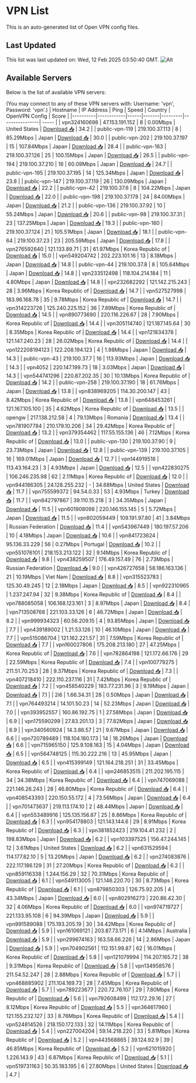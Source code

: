 # VPN List

This is an auto-generated list of Open VPN config files.

## Last Updated

This list was last updated on: Wed, 12 Feb 2025 03:50:40 GMT.
![Alt](https://repobeats.axiom.co/api/embed/186b98318ef1479477931607c1ad7d823f12451f.svg "Repobeats analytics image")

## Available Servers

Below is the list of available VPN servers:

(You may connect to any of these VPN servers with: Username: 'vpn', Password: 'vpn'.)
| Hostname | IP Address | Ping | Speed | Country | OpenVPN Config | Score |
|----------|------------|------|-------|---------|----------------| ----- |
| vpn324160698 | 47.153.191.152 | 8 | 0.00Mbps | United States | [Download 📥](./configs/server_0_US.ovpn) | 34.2 |
| public-vpn-119 | 219.100.37.113 | 8 | 85.29Mbps | Japan | [Download 📥](./configs/server_1_JP.ovpn) | 30.0 |
| public-vpn-202 | 219.100.37.197 | 15 | 107.84Mbps | Japan | [Download 📥](./configs/server_2_JP.ovpn) | 28.4 |
| public-vpn-163 | 219.100.37.126 | 25 | 100.15Mbps | Japan | [Download 📥](./configs/server_3_JP.ovpn) | 26.5 |
| public-vpn-194 | 219.100.37.210 | 16 | 60.09Mbps | Japan | [Download 📥](./configs/server_4_JP.ovpn) | 24.7 |
| public-vpn-195 | 219.100.37.195 | 14 | 125.34Mbps | Japan | [Download 📥](./configs/server_5_JP.ovpn) | 23.8 |
| public-vpn-147 | 219.100.37.119 | 26 | 130.09Mbps | Japan | [Download 📥](./configs/server_6_JP.ovpn) | 22.2 |
| public-vpn-42 | 219.100.37.6 | 8 | 104.22Mbps | Japan | [Download 📥](./configs/server_7_JP.ovpn) | 22.0 |
| public-vpn-198 | 219.100.37.178 | 24 | 84.00Mbps | Japan | [Download 📥](./configs/server_8_JP.ovpn) | 21.2 |
| public-vpn-136 | 219.100.37.92 | 10 | 55.24Mbps | Japan | [Download 📥](./configs/server_9_JP.ovpn) | 20.6 |
| public-vpn-98 | 219.100.37.31 | 23 | 137.25Mbps | Japan | [Download 📥](./configs/server_10_JP.ovpn) | 19.3 |
| public-vpn-160 | 219.100.37.124 | 21 | 105.51Mbps | Japan | [Download 📥](./configs/server_11_JP.ovpn) | 18.1 |
| public-vpn-64 | 219.100.37.23 | 23 | 205.59Mbps | Japan | [Download 📥](./configs/server_12_JP.ovpn) | 17.8 |
| vpn276592640 | 121.133.89.71 | 31 | 61.97Mbps | Korea Republic of | [Download 📥](./configs/server_13_KR.ovpn) | 15.0 |
| vpn549204742 | 202.223.101.16 | 13 | 8.18Mbps | Japan | [Download 📥](./configs/server_14_JP.ovpn) | 14.8 |
| public-vpn-44 | 219.100.37.8 | 8 | 105.64Mbps | Japan | [Download 📥](./configs/server_15_JP.ovpn) | 14.8 |
| vpn233512498 | 118.104.214.184 | 11 | 4.80Mbps | Japan | [Download 📥](./configs/server_16_JP.ovpn) | 14.8 |
| vpn232682292 | 121.142.215.243 | 28 | 3.96Mbps | Korea Republic of | [Download 📥](./configs/server_17_KR.ovpn) | 14.7 |
| vpn527527998 | 183.96.168.78 | 35 | 9.78Mbps | Korea Republic of | [Download 📥](./configs/server_18_KR.ovpn) | 14.7 |
| vpn314223726 | 125.240.225.152 | 36 | 7.89Mbps | Korea Republic of | [Download 📥](./configs/server_19_KR.ovpn) | 14.5 |
| vpn890773690 | 220.116.226.67 | 28 | 7.90Mbps | Korea Republic of | [Download 📥](./configs/server_20_KR.ovpn) | 14.4 |
| vpn305114740 | 121.187.145.64 | 30 | 8.35Mbps | Korea Republic of | [Download 📥](./configs/server_21_KR.ovpn) | 14.4 |
| vpn121834378 | 121.147.240.23 | 28 | 26.02Mbps | Korea Republic of | [Download 📥](./configs/server_22_KR.ovpn) | 14.4 |
| vpn122208194123 | 122.208.194.123 | 4 | 1.98Mbps | Japan | [Download 📥](./configs/server_23_JP.ovpn) | 14.3 |
| public-vpn-43 | 219.100.37.7 | 16 | 113.93Mbps | Japan | [Download 📥](./configs/server_24_JP.ovpn) | 14.3 |
| vpn4052 | 220.147.199.73 | 18 | 3.03Mbps | Japan | [Download 📥](./configs/server_25_JP.ovpn) | 14.3 |
| vpn544741296 | 220.87.202.35 | 30 | 10.13Mbps | Korea Republic of | [Download 📥](./configs/server_26_KR.ovpn) | 14.2 |
| public-vpn-258 | 219.100.37.190 | 18 | 61.76Mbps | Japan | [Download 📥](./configs/server_27_JP.ovpn) | 13.8 |
| vpn838969205 | 114.30.200.147 | 43 | 8.42Mbps | Korea Republic of | [Download 📥](./configs/server_28_KR.ovpn) | 13.8 |
| vpn648453261 | 121.167.105.100 | 35 | 4.62Mbps | Korea Republic of | [Download 📥](./configs/server_29_KR.ovpn) | 13.5 |
| opengw | 217.138.212.58 | 4 | 79.13Mbps | Romania | [Download 📥](./configs/server_30_RO.ovpn) | 13.4 |
| vpn781907784 | 210.179.10.206 | 34 | 29.42Mbps | Korea Republic of | [Download 📥](./configs/server_31_KR.ovpn) | 13.2 |
| vpn379354462 | 117.55.155.136 | 46 | 7.12Mbps | Korea Republic of | [Download 📥](./configs/server_32_KR.ovpn) | 13.0 |
| public-vpn-130 | 219.100.37.90 | 9 | 23.73Mbps | Japan | [Download 📥](./configs/server_33_JP.ovpn) | 12.8 |
| public-vpn-139 | 219.100.37.105 | 16 | 169.01Mbps | Japan | [Download 📥](./configs/server_34_JP.ovpn) | 12.7 |
| vpn144919516 | 113.43.164.23 | 3 | 4.93Mbps | Japan | [Download 📥](./configs/server_35_JP.ovpn) | 12.5 |
| vpn422830275 | 106.246.235.98 | 62 | 2.11Mbps | Korea Republic of | [Download 📥](./configs/server_36_KR.ovpn) | 12.0 |
| vpn944186305 | 24.128.255.232 | - | 34.68Mbps | United States | [Download 📥](./configs/server_37_US.ovpn) | 11.7 |
| vpn755599372 | 94.54.0.33 | 53 | 4.93Mbps | Turkey | [Download 📥](./configs/server_38_TR.ovpn) | 11.7 |
| vpn842797867 | 39.110.15.218 | 3 | 34.35Mbps | Japan | [Download 📥](./configs/server_39_JP.ovpn) | 11.5 |
| vpn601908098 | 220.146.155.145 | 5 | 5.72Mbps | Japan | [Download 📥](./configs/server_40_JP.ovpn) | 11.5 |
| vpn802059449 | 109.191.97.80 | 41 | 3.84Mbps | Russian Federation | [Download 📥](./configs/server_41_RU.ovpn) | 11.4 |
| vpn543967449 | 180.197.57.206 | 10 | 4.18Mbps | Japan | [Download 📥](./configs/server_42_JP.ovpn) | 10.6 |
| vpn841723624 | 95.136.33.229 | 56 | 0.27Mbps | Portugal | [Download 📥](./configs/server_43_PT.ovpn) | 10.2 |
| vpn551076101 | 218.153.213.122 | 32 | 9.14Mbps | Korea Republic of | [Download 📥](./configs/server_44_KR.ovpn) | 9.8 |
| vpn438259507 | 176.49.157.49 | 76 | 2.73Mbps | Russian Federation | [Download 📥](./configs/server_45_RU.ovpn) | 9.0 |
| vpn426727658 | 58.186.163.136 | 21 | 10.19Mbps | Viet Nam | [Download 📥](./configs/server_46_VN.ovpn) | 8.8 |
| vpn315523783 | 125.30.49.245 | 12 | 2.18Mbps | Japan | [Download 📥](./configs/server_47_JP.ovpn) | 8.5 |
| vpn922310965 | 1.237.247.94 | 32 | 9.38Mbps | Korea Republic of | [Download 📥](./configs/server_48_KR.ovpn) | 8.4 |
| vpn788085058 | 106.168.123.161 | 3 | 8.97Mbps | Japan | [Download 📥](./configs/server_49_JP.ovpn) | 8.4 |
| vpn713508768 | 221.103.33.126 | 6 | 46.72Mbps | Japan | [Download 📥](./configs/server_50_JP.ovpn) | 8.2 |
| vpn999934323 | 60.56.209.15 | 4 | 93.85Mbps | Japan | [Download 📥](./configs/server_51_JP.ovpn) | 7.7 |
| vpn439189002 | 1.21.53.126 | 10 | 46.10Mbps | Japan | [Download 📥](./configs/server_52_JP.ovpn) | 7.7 |
| vpn515086704 | 121.162.221.57 | 31 | 7.59Mbps | Korea Republic of | [Download 📥](./configs/server_53_KR.ovpn) | 7.7 |
| vpn160027806 | 175.208.213.180 | 27 | 47.25Mbps | Korea Republic of | [Download 📥](./configs/server_54_KR.ovpn) | 7.6 |
| vpn782864198 | 121.172.66.176 | 29 | 22.59Mbps | Korea Republic of | [Download 📥](./configs/server_55_KR.ovpn) | 7.4 |
| vpn100779275 | 211.51.70.253 | 28 | 9.37Mbps | Korea Republic of | [Download 📥](./configs/server_56_KR.ovpn) | 7.3 |
| vpn407218410 | 222.110.237.116 | 31 | 7.42Mbps | Korea Republic of | [Download 📥](./configs/server_57_KR.ovpn) | 7.2 |
| vpn458540229 | 183.77.231.96 | 3 | 9.19Mbps | Japan | [Download 📥](./configs/server_58_JP.ovpn) | 7.1 |
| 2i6 | 1.66.34.31 | 28 | 0.50Mbps | Japan | [Download 📥](./configs/server_59_JP.ovpn) | 7.1 |
| vpn764493214 | 14.101.50.23 | 14 | 52.23Mbps | Japan | [Download 📥](./configs/server_60_JP.ovpn) | 7.0 |
| vpn393952557 | 160.86.192.75 | 1 | 27.58Mbps | Japan | [Download 📥](./configs/server_61_JP.ovpn) | 6.9 |
| vpn175590299 | 27.83.201.13 | 3 | 77.82Mbps | Japan | [Download 📥](./configs/server_62_JP.ovpn) | 6.9 |
| vpn340560924 | 14.3.86.57 | 21 | 9.67Mbps | Japan | [Download 📥](./configs/server_63_JP.ovpn) | 6.6 |
| vpn720789489 | 118.104.180.173 | 14 | 18.26Mbps | Japan | [Download 📥](./configs/server_64_JP.ovpn) | 6.6 |
| vpn715965150 | 125.9.108.163 | 15 | 4.04Mbps | Japan | [Download 📥](./configs/server_65_JP.ovpn) | 6.5 |
| vpn564748125 | 115.30.222.216 | 13 | 45.95Mbps | Japan | [Download 📥](./configs/server_66_JP.ovpn) | 6.5 |
| vpn415399149 | 121.164.218.251 | 31 | 33.45Mbps | Korea Republic of | [Download 📥](./configs/server_67_KR.ovpn) | 6.4 |
| vpn246853515 | 211.202.195.115 | 34 | 34.38Mbps | Korea Republic of | [Download 📥](./configs/server_68_KR.ovpn) | 6.4 |
| vpn747069088 | 221.146.26.243 | 28 | 46.80Mbps | Korea Republic of | [Download 📥](./configs/server_69_KR.ovpn) | 6.4 |
| vpn408543393 | 220.150.55.172 | 4 | 73.56Mbps | Japan | [Download 📥](./configs/server_70_JP.ovpn) | 6.4 |
| vpn701473637 | 219.113.174.10 | 2 | 48.44Mbps | Japan | [Download 📥](./configs/server_71_JP.ovpn) | 6.4 |
| vpn553489916 | 125.135.156.87 | 25 | 8.86Mbps | Korea Republic of | [Download 📥](./configs/server_72_KR.ovpn) | 6.3 |
| vpn954178803 | 121.143.144.6 | 29 | 8.91Mbps | Korea Republic of | [Download 📥](./configs/server_73_KR.ovpn) | 6.3 |
| vpn381852423 | 219.104.41.232 | 2 | 198.83Mbps | Japan | [Download 📥](./configs/server_74_JP.ovpn) | 6.2 |
| vpn103397525 | 156.47.244.145 | 12 | 3.61Mbps | United States | [Download 📥](./configs/server_75_US.ovpn) | 6.2 |
| vpn631529594 | 114.177.82.10 | 5 | 13.20Mbps | Japan | [Download 📥](./configs/server_76_JP.ovpn) | 6.2 |
| vpn274083876 | 222.117.186.129 | 31 | 27.20Mbps | Korea Republic of | [Download 📥](./configs/server_77_KR.ovpn) | 6.2 |
| vpn859116338 | 1.244.156.29 | 32 | 70.31Mbps | Korea Republic of | [Download 📥](./configs/server_78_KR.ovpn) | 6.1 |
| vpn549113005 | 121.146.220.70 | 30 | 8.73Mbps | Korea Republic of | [Download 📥](./configs/server_79_KR.ovpn) | 6.1 |
| vpn879850303 | 126.75.92.205 | 4 | 43.34Mbps | Japan | [Download 📥](./configs/server_80_JP.ovpn) | 6.0 |
| vpn802916273 | 220.86.42.30 | 32 | 4.06Mbps | Korea Republic of | [Download 📥](./configs/server_81_KR.ovpn) | 6.0 |
| vpn974719727 | 221.133.95.108 | 6 | 94.39Mbps | Japan | [Download 📥](./configs/server_82_JP.ovpn) | 5.9 |
| vpn991589088 | 175.193.205.19 | 30 | 34.42Mbps | Korea Republic of | [Download 📥](./configs/server_83_KR.ovpn) | 5.9 |
| vpn161069121 | 203.87.73.171 | 6 | 4.14Mbps | Australia | [Download 📥](./configs/server_84_AU.ovpn) | 5.9 |
| vpn299674163 | 163.58.66.226 | 14 | 2.86Mbps | Japan | [Download 📥](./configs/server_85_JP.ovpn) | 5.9 |
| vpn704902561 | 112.151.99.87 | 62 | 16.01Mbps | Korea Republic of | [Download 📥](./configs/server_86_KR.ovpn) | 5.8 |
| vpn121079994 | 114.207.165.72 | 38 | 9.31Mbps | Korea Republic of | [Download 📥](./configs/server_87_KR.ovpn) | 5.8 |
| vpn134958576 | 211.54.52.247 | 28 | 2.88Mbps | Korea Republic of | [Download 📥](./configs/server_88_KR.ovpn) | 5.7 |
| vpn468885902 | 211.104.169.73 | 28 | 7.45Mbps | Korea Republic of | [Download 📥](./configs/server_89_KR.ovpn) | 5.7 |
| vpn789223677 | 220.72.76.107 | 29 | 7.80Mbps | Korea Republic of | [Download 📥](./configs/server_90_KR.ovpn) | 5.6 |
| vpn792608499 | 112.172.29.16 | 27 | 8.12Mbps | Korea Republic of | [Download 📥](./configs/server_91_KR.ovpn) | 5.5 |
| vpn364617960 | 121.155.232.127 | 33 | 8.76Mbps | Korea Republic of | [Download 📥](./configs/server_92_KR.ovpn) | 5.4 |
| vpn524814526 | 218.150.172.133 | 32 | 14.11Mbps | Korea Republic of | [Download 📥](./configs/server_93_KR.ovpn) | 5.4 |
| vpn227004204 | 59.14.218.220 | 33 | 5.81Mbps | Korea Republic of | [Download 📥](./configs/server_94_KR.ovpn) | 5.2 |
| vpn443568865 | 39.124.92.9 | 39 | 46.85Mbps | Korea Republic of | [Download 📥](./configs/server_95_KR.ovpn) | 5.2 |
| vpn621015920 | 1.226.143.9 | 43 | 6.87Mbps | Korea Republic of | [Download 📥](./configs/server_96_KR.ovpn) | 5.1 |
| vpn519731163 | 50.35.183.195 | 6 | 27.80Mbps | United States | [Download 📥](./configs/server_97_US.ovpn) | 4.7 |
